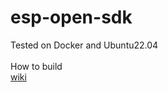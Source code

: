 # esp-open-sdk

 Tested on Docker and Ubuntu22.04
 <br>
 <br> 
How to build  
[wiki](https://github.com/LouisLee985/esp-open-sdk/wiki)
